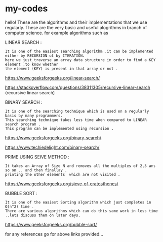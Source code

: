 # my-codes
hello! These are the algorithms and their implementations that we use regularly. These are the very basic and useful alogrithms in branch of computer science.
for example algorithms such as

LINEAR SEARCH :

    It is one of the easiest searching algorithm .it can be implemented either by RECURSION ot by ITERATION.
    here we just traverse an array data structure in order to find a KEY  element ,to know whether 
    the element (KEY) is present in that array or not .   

https://www.geeksforgeeks.org/linear-search/

https://stackoverflow.com/questions/38311305/recursive-linear-search (recursive linear search)
    
BINARY SEARCH :

    It is one of the searching technique which is used on a regularly basis by many programmers.
    This searching technique takes less time when compared to LINEAR search program .
    This program can be implemented using recursion .
   
https://www.geeksforgeeks.org/binary-search/

https://www.techiedelight.com/binary-search/

 PRIME USING SEIVE METHOD :

    It takes an Array of Size N and removes all the multiples of 2,3 ans so on .. and then finallay ,
    printing the other elements  which are not visited .
 
https://www.geeksforgeeks.org/sieve-of-eratosthenes/
    
BUBBLE SORT :

    It is one of the easiest Sorting algorithm which just completes in O(n^2) time .
    There are various algorithms which can do this same work in less time ..lets discuss them on later days.

https://www.geeksforgeeks.org/bubble-sort/ 

for any references go for above links provided...
